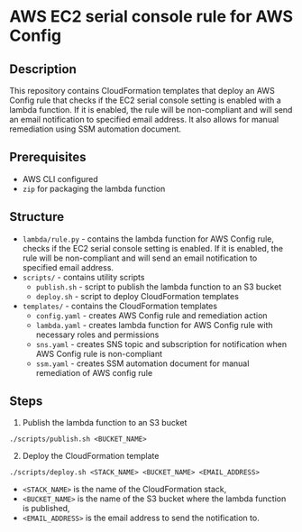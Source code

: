# AWS EC2 serial console rule for AWS Config

## Description
This repository contains CloudFormation templates that deploy an AWS Config rule that checks if the EC2 serial console setting is enabled with a lambda function. If it is enabled, the rule will be non-compliant and will send an email notification to specified email address. It also allows for manual remediation using SSM automation document.

## Prerequisites
* AWS CLI configured
* `zip` for packaging the lambda function

## Structure
* `lambda/rule.py` - contains the lambda function for AWS Config rule, checks if the EC2 serial console setting is enabled. If it is enabled, the rule will be non-compliant and will send an email notification to specified email address.
* `scripts/` - contains utility scripts
    * `publish.sh` - script to publish the lambda function to an S3 bucket
    * `deploy.sh` - script to deploy CloudFormation templates
* `templates/` - contains the CloudFormation templates
    * `config.yaml` - creates AWS Config rule and remediation action
    * `lambda.yaml` - creates lambda function for AWS Config rule with necessary roles and permissions
    * `sns.yaml` - creates SNS topic and subscription for notification when AWS Config rule is non-compliant
    * `ssm.yaml` - creates SSM automation document for manual remediation of AWS config rule


## Steps
1. Publish the lambda function to an S3 bucket
```
./scripts/publish.sh <BUCKET_NAME>
```
2. Deploy the CloudFormation template
```
./scripts/deploy.sh <STACK_NAME> <BUCKET_NAME> <EMAIL_ADDRESS>
```
* `<STACK_NAME>` is the name of the CloudFormation stack, 
* `<BUCKET_NAME>` is the name of the S3 bucket where the lambda function is published, 
* `<EMAIL_ADDRESS>` is the email address to send the notification to.